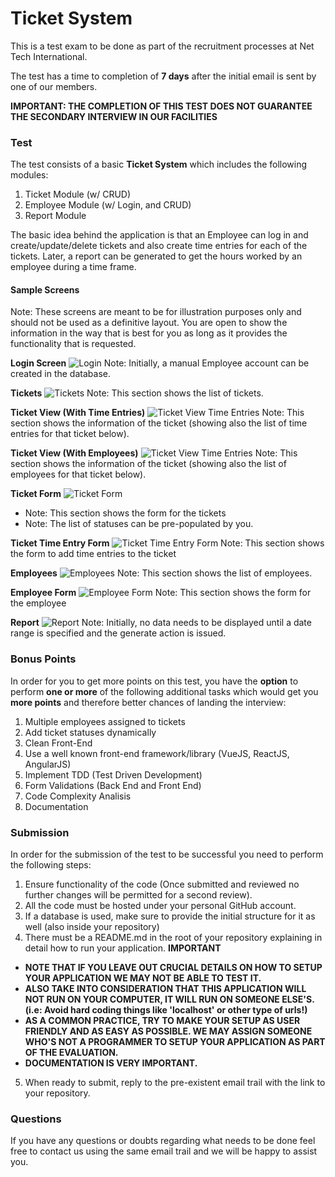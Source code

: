 # Ticket System

This is a test exam to be done as part of the recruitment processes at Net Tech International.

The test has a time to completion of **7 days** after the initial email is sent by one of our members.

**IMPORTANT: THE COMPLETION OF THIS TEST DOES NOT GUARANTEE THE SECONDARY INTERVIEW IN OUR FACILITIES**

### Test

The test consists of a basic **Ticket System** which includes the following modules:

1. Ticket Module (w/ CRUD)
2. Employee Module (w/ Login, and CRUD)
3. Report Module

The basic idea behind the application is that an Employee can log in and create/update/delete tickets and also create time entries for each of the tickets. Later, a report can be generated to get the hours worked by an employee during a time frame.

#### Sample Screens

Note: These screens are meant to be for illustration purposes only and should not be used as a definitive layout. You are open to show the information in the way that is best for you as long as it provides the functionality that is requested.

**Login Screen**
![Login](https://github.com/ntidev/ticket-exam/blob/master/assets/login.png)
Note: Initially, a manual Employee account can be created in the database.

**Tickets**
![Tickets](https://github.com/ntidev/ticket-exam/blob/master/assets/list_of_tickets.png)
Note: This section shows the list of tickets.

**Ticket View (With Time Entries)**
![Ticket View Time Entries](https://github.com/ntidev/ticket-exam/blob/master/assets/ticket_view.png)
Note: This section shows the information of the ticket (showing also the list of time entries for that ticket below).

**Ticket View (With Employees)**
![Ticket View Time Entries](https://github.com/ntidev/ticket-exam/blob/master/assets/ticket_view_employees.png)
Note: This section shows the information of the ticket (showing also the list of employees for that ticket below).

**Ticket Form**
![Ticket Form](https://github.com/ntidev/ticket-exam/blob/master/assets/ticket_form.png)
- Note: This section shows the form for the tickets
- Note: The list of statuses can be pre-populated by you.

**Ticket Time Entry Form**
![Ticket Time Entry Form](https://github.com/ntidev/ticket-exam/blob/master/assets/ticket_note_form.png)
Note: This section shows the form to add time entries to the ticket

**Employees**
![Employees](https://github.com/ntidev/ticket-exam/blob/master/assets/employees.png)
Note: This section shows the list of employees.

**Employee Form**
![Employee Form](https://github.com/ntidev/ticket-exam/blob/master/assets/employee_form.png)
Note: This section shows the form for the employee

**Report**
![Report](https://github.com/ntidev/ticket-exam/blob/master/assets/hour_report.png)
Note: Initially, no data needs to be displayed until a date range is specified and the generate action is issued.

### Bonus Points

In order for you to get more points on this test, you have the **option** to perform **one or more** of the following additional tasks which would get you **more points** and therefore better chances of landing the interview:

1. Multiple employees assigned to tickets
2. Add ticket statuses dynamically
3. Clean Front-End
4. Use a well known front-end framework/library (VueJS, ReactJS, AngularJS)
5. Implement TDD (Test Driven Development)
6. Form Validations (Back End and Front End)
7. Code Complexity Analisis
8. Documentation

### Submission

In order for the submission of the test to be successful you need to perform the following steps:

1. Ensure functionality of the code (Once submitted and reviewed no further changes will be permitted for a second review).
2. All the code must be hosted under your personal GitHub account.
3. If a database is used, make sure to provide the initial structure for it as well (also inside your repository)
4. There must be a README.md in the root of your repository explaining in detail how to run your application.
**IMPORTANT**
- **NOTE THAT IF YOU LEAVE OUT CRUCIAL DETAILS ON HOW TO SETUP YOUR APPLICATION WE MAY NOT BE ABLE TO TEST IT.**
- **ALSO TAKE INTO CONSIDERATION THAT THIS APPLICATION WILL NOT RUN ON YOUR COMPUTER, IT WILL RUN ON SOMEONE ELSE'S. (i.e: Avoid hard coding things like  'localhost' or other type of urls!)**
- **AS A COMMON PRACTICE, TRY TO MAKE YOUR SETUP AS USER FRIENDLY AND AS EASY AS POSSIBLE. WE MAY ASSIGN SOMEONE WHO'S NOT A PROGRAMMER TO SETUP YOUR APPLICATION AS PART OF THE EVALUATION.**
- **DOCUMENTATION IS VERY IMPORTANT.**

5. When ready to submit, reply to the pre-existent email trail with the link to your repository.


### Questions

If you have any questions or doubts regarding what needs to be done feel free to contact us using the same email trail and we will be happy to assist you.

